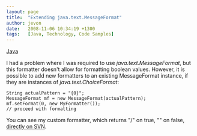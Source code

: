 ```yaml
---
layout: page
title:  "Extending java.text.MessageFormat"
author: jevon
date:   2008-11-06 10:34:19 +1300
tags:   [Java, Technology, Code Samples]
---
```


[Java](java.md)

I had a problem where I was required to use _java.text.MessageFormat_, but this formatter doesn't allow for formatting boolean values. However, it is possible to add new formatters to an existing MessageFormat instance, if they are instances of _java.text.ChoiceFormat_:

```
String actualPattern = "{0}";
MessageFormat mf = new MessageFormat(actualPattern);
mf.setFormat(0, new MyFormatter());
// proceed with formatting
```

You can see my custom formatter, which returns "/" on true, "" on false, <a href="http://code.google.com/p/iaml/source/browse/trunk/org.openiaml.model/src/org/openiaml/model/diagramextensions/IsGeneratedFormat.java">directly on SVN</a>.
